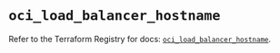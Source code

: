# `oci_load_balancer_hostname`

Refer to the Terraform Registry for docs: [`oci_load_balancer_hostname`](https://registry.terraform.io/providers/oracle/oci/7.19.0/docs/resources/load_balancer_hostname).
